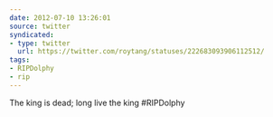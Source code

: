 ```yaml
---
date: 2012-07-10 13:26:01
source: twitter
syndicated:
- type: twitter
  url: https://twitter.com/roytang/statuses/222683093906112512/
tags:
- RIPDolphy
- rip
---
```


The king is dead; long live the king #RIPDolphy